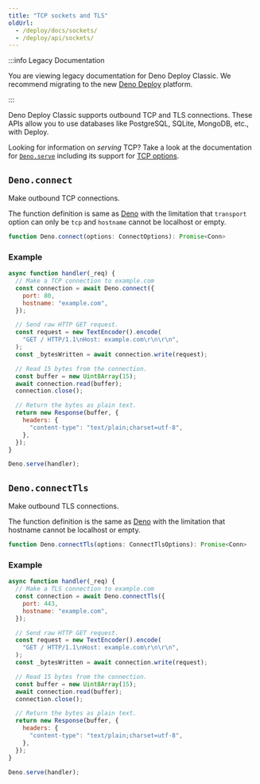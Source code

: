 ```yaml
---
title: "TCP sockets and TLS"
oldUrl:
  - /deploy/docs/sockets/
  - /deploy/api/sockets/
---
```


:::info Legacy Documentation

You are viewing legacy documentation for Deno Deploy Classic. We recommend
migrating to the new
<a href="/deploy/">Deno Deploy</a> platform.

:::

Deno Deploy Classic supports outbound TCP and TLS connections. These APIs allow
you to use databases like PostgreSQL, SQLite, MongoDB, etc., with Deploy.

Looking for information on _serving_ TCP? Take a look at the documentation for
[`Deno.serve`](/api/deno/~/Deno.serve) including its support for
[TCP options](/api/deno/~/Deno.ServeTcpOptions).

## `Deno.connect`

Make outbound TCP connections.

The function definition is same as
[Deno](https://docs.deno.com/api/deno/~/Deno.connect) with the limitation that
`transport` option can only be `tcp` and `hostname` cannot be localhost or
empty.

```ts
function Deno.connect(options: ConnectOptions): Promise<Conn>
```

### Example

```js
async function handler(_req) {
  // Make a TCP connection to example.com
  const connection = await Deno.connect({
    port: 80,
    hostname: "example.com",
  });

  // Send raw HTTP GET request.
  const request = new TextEncoder().encode(
    "GET / HTTP/1.1\nHost: example.com\r\n\r\n",
  );
  const _bytesWritten = await connection.write(request);

  // Read 15 bytes from the connection.
  const buffer = new Uint8Array(15);
  await connection.read(buffer);
  connection.close();

  // Return the bytes as plain text.
  return new Response(buffer, {
    headers: {
      "content-type": "text/plain;charset=utf-8",
    },
  });
}

Deno.serve(handler);
```

## `Deno.connectTls`

Make outbound TLS connections.

The function definition is the same as
[Deno](https://docs.deno.com/api/deno/~/Deno.connectTls) with the limitation
that hostname cannot be localhost or empty.

```ts
function Deno.connectTls(options: ConnectTlsOptions): Promise<Conn>
```

### Example

```js
async function handler(_req) {
  // Make a TLS connection to example.com
  const connection = await Deno.connectTls({
    port: 443,
    hostname: "example.com",
  });

  // Send raw HTTP GET request.
  const request = new TextEncoder().encode(
    "GET / HTTP/1.1\nHost: example.com\r\n\r\n",
  );
  const _bytesWritten = await connection.write(request);

  // Read 15 bytes from the connection.
  const buffer = new Uint8Array(15);
  await connection.read(buffer);
  connection.close();

  // Return the bytes as plain text.
  return new Response(buffer, {
    headers: {
      "content-type": "text/plain;charset=utf-8",
    },
  });
}

Deno.serve(handler);
```
